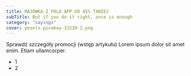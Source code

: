 ```yaml
---
title: MAJÓWKA Z POLA APP DO 45% TANIEJ
subTitle: But if you do it right, once is enough
category: "sayings"
cover: pexels-pixabay-33239-2.png
---
```


Sprawdź szczegóły promocji (wstęp artykułu) Lorem ipsum dolor sit amet enim. Etiam ullamcorper.
* 1
* 2